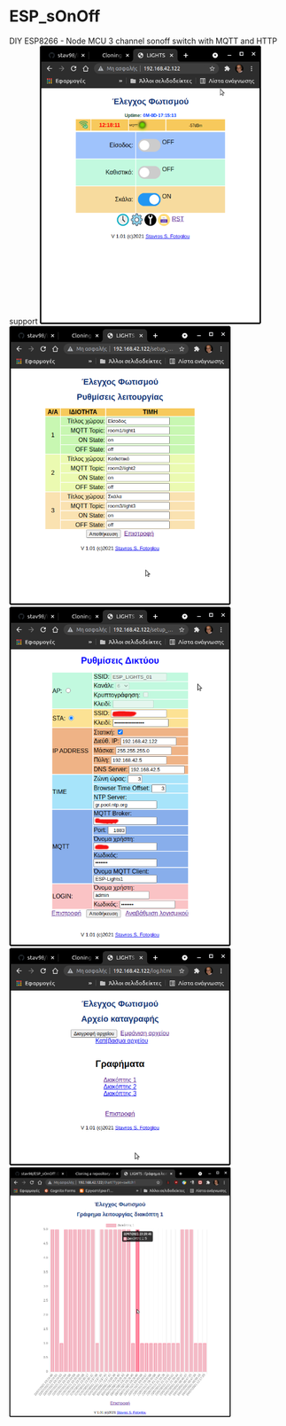 # ESP_sOnOff
DIY ESP8266 - Node MCU 3 channel sonoff switch with MQTT and HTTP support
<img src="https://github.com/stav98/ESP_sOnOff/blob/main/images/screenshot1.png" width="400">
<img src="https://github.com/stav98/ESP_sOnOff/blob/main/images/screenshot2.png" width="400">
<img src="https://github.com/stav98/ESP_sOnOff/blob/main/images/screenshot3.png" width="400">
<img src="https://github.com/stav98/ESP_sOnOff/blob/main/images/screenshot4.png" width="400">
<img src="https://github.com/stav98/ESP_sOnOff/blob/main/images/screenshot5.png" width="400">
